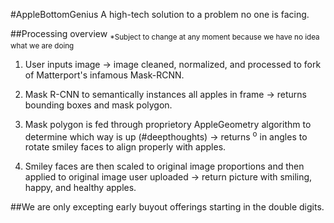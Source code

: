 #AppleBottomGenius
A high-tech solution to a problem no one is facing.

##Processing overview
<sub>*Subject to change at any moment because we have no idea what we are doing</sub>

1. User inputs image -> image cleaned, normalized, and processed to fork of Matterport's infamous Mask-RCNN.

2. Mask R-CNN to semantically instances all apples in frame -> returns bounding boxes and mask polygon.

3. Mask polygon is fed through proprietory AppleGeometry algorithm to determine which way is up (#deepthoughts) -> returns <sup>o</sup> in angles to rotate smiley faces to align properly with apples.

4. Smiley faces are then scaled to original image proportions and then applied to original image user uploaded -> return picture with smiling, happy, and healthy apples.

##We are only excepting early buyout offerings starting in the double digits.
